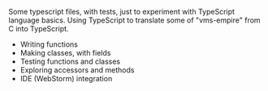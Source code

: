 Some typescript files, with tests, just to experiment with TypeScript language basics.
Using TypeScript to translate some of "vms-empire" from C into TypeScript.

- Writing functions
- Making classes, with fields
- Testing functions and classes
- Exploring accessors and methods
- IDE (WebStorm) integration
